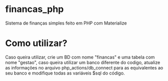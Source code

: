 # financas_php
Sistema de finanças simples feito em PHP com Materialize
# Como utilizar?
<p>Caso queira utilizar, crie um BD com nome "financas" e uma tabela com nome "gestao", caso queira utilizar um banco diferente do codigo, atualize as informações no arquivo php_actions/db_connect para as equivalentes ao seu banco e modifique todas as variáveis $sql do código.</p>
